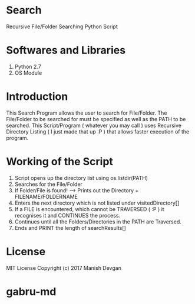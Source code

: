 # Search
Recursive File/Folder Searching Python Script

# Softwares and Libraries
1. Python 2.7
2. OS Module

# Introduction
This Search Program allows the user to search for File/Folder. The File/Folder to be searched for must be specified
as well as the PATH to be searched.
This Script/Program ( whatever you may call ) uses Recursive Directory Listing ( I just made that up :P ) that
allows faster execution of the program. 

# Working of the Script
1. Script opens up the directory list using os.listdir(PATH)
2. Searches for the File/Folder
  1. If Folder/File is found! --> Prints out the Directory + FILENAME/FOLDERNAME
3. Enters the next directory which is not listed under visitedDirectory[]
  1. If a FILE is encountered, which cannot be TRAVERSED ( :P ) it recognises it and CONTINUES the process.
4. Continues until all the Folders/Directories in the PATH are Traversed.
5. Ends and PRINT the length of searchResults[] 

# License
  MIT License
  Copyright (c) 2017 Manish Devgan
  
 # gabru-md 

